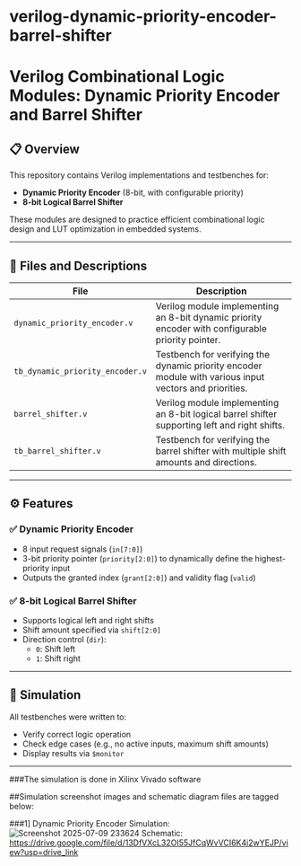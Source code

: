# verilog-dynamic-priority-encoder-barrel-shifter
# Verilog Combinational Logic Modules: Dynamic Priority Encoder and Barrel Shifter

## 📋 Overview
This repository contains Verilog implementations and testbenches for:
- **Dynamic Priority Encoder** (8-bit, with configurable priority)
- **8-bit Logical Barrel Shifter**

These modules are designed to practice efficient combinational logic design and LUT optimization in embedded systems.

---

## 📂 Files and Descriptions

| File                          | Description                                                                                          |
|-------------------------------|------------------------------------------------------------------------------------------------------|
| `dynamic_priority_encoder.v`  | Verilog module implementing an 8-bit dynamic priority encoder with configurable priority pointer.   |
| `tb_dynamic_priority_encoder.v` | Testbench for verifying the dynamic priority encoder module with various input vectors and priorities. |
| `barrel_shifter.v`            | Verilog module implementing an 8-bit logical barrel shifter supporting left and right shifts.      |
| `tb_barrel_shifter.v`         | Testbench for verifying the barrel shifter with multiple shift amounts and directions.              |

---

## ⚙️ Features

### ✅ Dynamic Priority Encoder
- 8 input request signals (`in[7:0]`)
- 3-bit priority pointer (`priority[2:0]`) to dynamically define the highest-priority input
- Outputs the granted index (`grant[2:0]`) and validity flag (`valid`)

### ✅ 8-bit Logical Barrel Shifter
- Supports logical left and right shifts
- Shift amount specified via `shift[2:0]`
- Direction control (`dir`):  
  - `0`: Shift left  
  - `1`: Shift right

---

## 🧪 Simulation
All testbenches were written to:
- Verify correct logic operation
- Check edge cases (e.g., no active inputs, maximum shift amounts)
- Display results via `$monitor`

---

###The simulation is done in Xilinx Vivado software

##Simulation screenshot images and schematic diagram files are tagged below:

###1] Dynamic Priority Encoder
Simulation: ![Screenshot 2025-07-09 233624](https://github.com/user-attachments/assets/3f8b17b5-bb40-48c8-90e4-757280694da7)
Schematic: https://drive.google.com/file/d/13DfVXcL32OI55JfCqWvVCI6K4i2wYEJP/view?usp=drive_link
